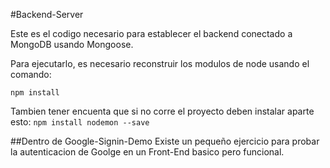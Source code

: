 #Backend-Server

Este es el codigo necesario para establecer el backend conectado a MongoDB usando Mongoose.

Para ejecutarlo, es necesario reconstruir los modulos de node usando el comando:

``npm install``

Tambien tener encuenta que si no corre el proyecto deben instalar aparte esto:
``npm install nodemon --save``

##Dentro de Google-Signin-Demo
Existe un pequeño ejercicio para probar la autenticacion de Goolge en un Front-End basico pero funcional.   